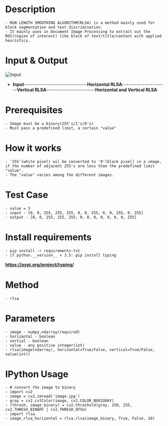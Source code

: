 # Description

	- RUN LENGTH SMOOTHING ALGORITHM(RLSA) is a method mainly used for block segmentation and text discrimination.
	- It mainly uses in Document Image Processing to extract out the ROI(region of interest) like block of text/title/content with applied heuristics.

# Input & Output
![Input](https://github.com/Vasistareddy/python-rlsa/blob/master/images/image.jpeg)
- **Input**-------------------------------**Horizontal RLSA**----------------------**Vertical RLSA**------------------------**Horizontal and Vertical RLSA**

# Prerequisites

	- Image must be a binary(255's/1's/0's)
	- Must pass a predefined limit, a certain "value"

# How it works

	- '255'(white pixel) wil be converted to '0'(black pixel) in a image, if the number of adjacent 255's are less than the predefined limit "value".
	- The "value" varies among the different images.

# Test Case

	- value = 3
	- input - [0, 0, 255, 255, 255, 0, 0, 255, 0, 0, 255, 0, 255]
	- output - [0, 0, 255, 255, 255, 0, 0, 0, 0, 0, 0, 0, 255]

# Install requirements

	- pip install -r requirements.txt
	- if python.__version__ < 3.5: pip install typing
**https://pypi.org/project/typing/**

# Method

	- rlsa

# Parameters

	- image - numpy.ndarray(required)
	- horizantal - boolean
	- vertial - boolean
	- value - any positive integer(int)
	- rlsa(image(ndarray), horizontal=True/False, vertical=True/False, value(int))

# IPython Usage

	- # convert the image to binary
	- import cv2
	- image = cv2.imread('image.jpg')
	- gray = cv2.cvtColor(image, cv2.COLOR_BGR2GRAY)
	- (thresh, image_binary) = cv2.threshold(gray, 150, 255, cv2.THRESH_BINARY | cv2.THRESH_OTSU)
	- import rlsa
	- image_rlsa_horizontal = rlsa.rlsa(image_binary, True, False, 10)



